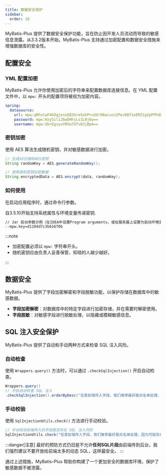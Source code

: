 ```yaml
---
title: 数据安全保护
sidebar:
  order: 16
---
```


MyBatis-Plus 提供了数据安全保护功能，旨在防止因开发人员流动而导致的敏感信息泄露。从3.3.2版本开始，MyBatis-Plus 支持通过加密配置和数据安全措施来增强数据库的安全性。

## 配置安全

### YML 配置加密

MyBatis-Plus 允许你使用加密后的字符串来配置数据库连接信息。在 YML 配置文件中，以 `mpw:` 开头的配置项将被视为加密内容。

```yml
spring:
  datasource:
    url: mpw:qRhvCwF4GOqjessEB3G+a5okP+uXXr96wcucn2Pev6Bf1oEMZ1gVpPPhdDmjQqoM
    password: mpw:Hzy5iliJbwDHhjLs1L0j6w==
    username: mpw:Xb+EgsyuYRXw7U7sBJjBpA==
```

### 密钥加密

使用 AES 算法生成随机密钥，并对敏感数据进行加密。

```java
// 生成16位随机AES密钥
String randomKey = AES.generateRandomKey();

// 使用随机密钥加密数据
String encryptedData = AES.encrypt(data, randomKey);
```

### 如何使用

在启动应用程序时，通过命令行参数。

自3.5.10开始支持系统属性与环境变量传递密钥.

```txt
// Jar 启动参数示例（在IDEA中设置Program arguments，或在服务器上设置为启动环境变量）
--mpw.key=d1104d7c3b616f0b
```

:::note

- 加密配置必须以 `mpw:` 字符串开头。
- 随机密钥应由负责人妥善保管，知晓的人越少越好。

:::

## 数据安全

MyBatis-Plus 提供了字段加密解密和字段脱敏功能，以保护存储在数据库中的敏感数据。

- **字段加密解密**：对数据库中的特定字段进行加密存储，并在需要时解密使用。
- **字段脱敏**：对敏感字段进行脱敏处理，以隐藏或模糊敏感信息。

## SQL 注入安全保护

MyBatis-Plus 提供了自动和手动两种方式来检查 SQL 注入风险。

### 自动检查

使用 `Wrappers.query()` 方法时，可以通过 `.checkSqlInjection()` 开启自动检查。

```java
Wrappers.query()
// 开启自动检查 SQL 注入
.checkSqlInjection().orderByDesc("任意前端传入字段，我们推荐最好是白名单处理，因为可能存在检查覆盖不全情况")
```

### 手动校验

使用 `SqlInjectionUtils.check()` 方法进行手动校验。

```java
// 手动校验前端传入的字段是否存在 SQL 注入风险
SqlInjectionUtils.check("任意前端传入字段，我们推荐最好是白名单处理，因为可能存在检查覆盖不全情况")
```
:::danger[注意]
最好的预防方式仍旧是不允许**任何SQL片段**由前端传到后台，我们强烈建议不要开放给前端太多的动态 SQL，这样最安全。
:::

通过上述措施，MyBatis-Plus 帮助你构建了一个更加安全的数据库环境，保护了敏感数据不被泄露。
